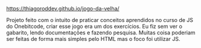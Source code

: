 https://thiagoroddev.github.io/jogo-da-velha/

Projeto feito com o intuito de praticar conceitos aprendidos no curso de JS do Onebitcode, criar esse jogo era um dos exercícios. Eu fiz sem ver o gabarito, lendo documentações e fazendo pesquisa. Muitas coisa poderiam ser feitas de forma mais simples pelo HTML mas o foco foi utilizar JS.
